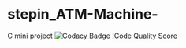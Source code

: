 # stepin_ATM-Machine-
C mini project
[![Codacy Badge](https://app.codacy.com/project/badge/Grade/7cd6905b28fc4d99832442d1445ebfb3)](https://www.codacy.com/gh/Madhavi526/stepin_ATM-Machine-/dashboard?utm_source=github.com&amp;utm_medium=referral&amp;utm_content=Madhavi526/stepin_ATM-Machine-&amp;utm_campaign=Badge_Grade)
[!Code Quality Score](https://www.code-inspector.com/project/27580/score/svg)
